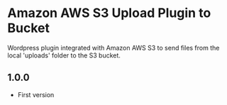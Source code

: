 # Amazon AWS S3 Upload Plugin to Bucket

Wordpress plugin integrated with Amazon AWS S3 to send files from the local 'uploads' folder to the S3 bucket.

## 1.0.0

- First version